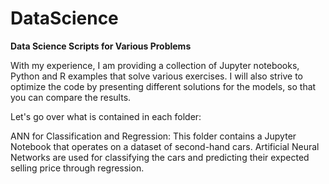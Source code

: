 # DataScience

**Data Science Scripts for Various Problems**

With my experience, I am providing a collection of Jupyter notebooks, Python and R examples that solve various exercises. I will also strive to optimize the code by presenting different solutions for the models, so that you can compare the results.

Let's go over what is contained in each folder:

ANN for Classification and Regression: This folder contains a Jupyter Notebook that operates on a dataset of second-hand cars. Artificial Neural Networks are used for classifying the cars and predicting their expected selling price through regression.
